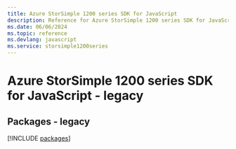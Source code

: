 ```yaml
---
title: Azure StorSimple 1200 series SDK for JavaScript
description: Reference for Azure StorSimple 1200 series SDK for JavaScript
ms.date: 06/06/2024
ms.topic: reference
ms.devlang: javascript
ms.service: storsimple1200series
---
```

# Azure StorSimple 1200 series SDK for JavaScript - legacy
## Packages - legacy
[!INCLUDE [packages](storsimple-1200-series-index.md)]